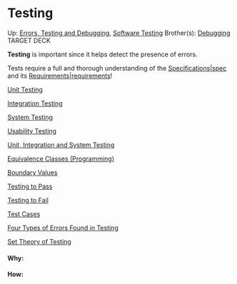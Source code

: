 # Testing

Up: [Errors, Testing and Debugging](errors,_testing_and_debugging), [Software Testing](software_testing)
Brother(s): [Debugging](debugging)
TARGET DECK

**Testing** is important since it helps detect the presence of errors.

Tests require a full and thorough understanding of the [Specifications|spec](specifications|spec) and its [Requirements|requirements](requirements|requirements)!

[Unit Testing](unit_testing)

[Integration Testing](integration_testing)

[System Testing](system_testing)

[Usability Testing](usability_testing)

[Unit, Integration and System Testing](unit,_integration_and_system_testing)

[Equivalence Classes (Programming)](equivalence_classes_(programming))

[Boundary Values](boundary_values)

[Testing to Pass](testing_to_pass)

[Testing to Fail](testing_to_fail)

[Test Cases](test_cases)

[Four Types of Errors Found in Testing](four_types_of_errors_found_in_testing)

[Set Theory of Testing](set_theory_of_testing)
































#### Why:
#### How:









